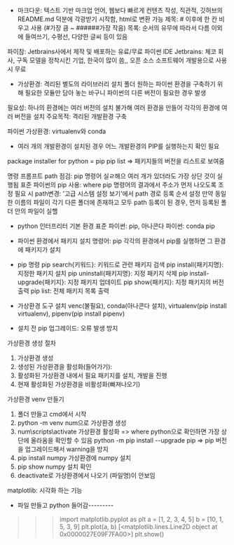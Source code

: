 - 마크다운: 텍스트 기반 마크업 언어, 웹보다 빠르게 컨텐츠 작성, 직관적, 깃허브의 README.md 덕분에 각광받기 시작함, html로 변환 가능
제목: # 이후에 한 칸 비우고 사용 (#가장 큼 ~ ######가장 작음)
목록: 순서의 유무에 따라서 다름
이외에 들여쓰기, 수평선, 다양한 글씨 등이 있음

파이참: Jetbrains사에서 제작 및 배포하는 유료/무료 파이썬 IDE
Jetbrains: 체코 회사, 구독 모델을 정착시킨 기업, 한국이 많이 씀,, 오픈 소스 소프트웨어 개발용으로 사용 시 무료

- 가상환경: 격리된 별도의 라이브러리 설치 폴더
원하는 파이썬 환경을 구축하기 위해 필요한 모듈만 담아 놓는 바구니
파이썬의 다른 버전이 필요한 경우 발생

필요성: 하나의 환경에는 여러 버전의 설치 불가해 여러 환경을 만들어 각각의 환경에 여러 버전을 설치
주요목적: 격리된 개발환경 구축

파이썬 가상환경: virtualenv와  conda

- 여러 개의 개발환경이 설치된 경우 어느 개발환경의 PIP를 실행하는지 확인 필요

package installer for python = pip
pip list => 패키지들의 버전을 리스트로 보여줌

명령 프롬프트 path 점검: pip 명령어 실ㄹ해으 여러 개가 있더라도 가장 상단 것이 실행됨
표준 파이썬의 pip 사용: where pip 명령어의 결과에서 주소가 먼저 나오도록 조정
필요 시 path변경: '고급 시스템 설정 보기'에서 path 경로 등록 순서 설정
만약 동일한 이름의 파일이 각기 다른 폴더에 존재하고 모두 path 등록이 된 경우, 먼저 등록된 폴더 안의 파일이 실핼

- python 인터프리터 기본 환경
표준 파이썬: pip, 아나콘다 파이썬: conda pip
- 파이썬 환경에서 패키지 설치 명령어: pip
각각의 환경에서 pip를 실행하면 그 환경에 패키지가 설치

- pip 명령
pip search{키워드}: 키워드로 관련 패키지 검색
pip install{패키지명}: 지정한 패키지 설치
pip uninstall{패키지명}: 지정 패키지 삭제
pip install-upgrade{패키지}: 지정 패키지 업데이트
pip show{패키지}: 지정 패키지의 버전 출력
pip list: 전체 패키지 목록 출력

- 가상환경 도구 설치
venc(불필요), conda(아나콘다 설치), virtualenv(pip install virtualenv), pipenv(pip install pipenv)
- 설치 전 pip 업그레이드: 오류 발생 방지

가상환경 생성 절차
1. 가상환경 생성
2. 생성된 가상환경을 활성화(들어가기): 
3. 활성화된 가상환경 내에서 필요 패키지를 설치, 개발을 진행
4. 현재 활성화된 가상환경을 비활성화(빠져나오기)

가상환경 venv 만들기
1. 폴더 만들고 cmd에서 시작
2. python -m venv num으로 가상환경 생성
3. num\scripts\activate 가상환경 활성화 => where python으로 확인하면 가장 상단에 올라옴을 확인할 수 있음
python -m pip install --upgrade pip => pip 버전을 업그레이드해서 warning을 방지
4. pip install numpy 가상환경에 numpy 설치
5. pip show numpy 설치 확인
6. deactivate로 가상환경에서 나오기 (파일명)이 안보임

matplotlib: 시각화 하는 기능
- 파일 만들고 python 들어감---------
>>> import matplotlib.pyplot as plt
>>> a = [1, 2, 3, 4, 5]
>>> b = [10, 1, 5, 3, 9]
>>> plt.plot(a, b)
[<matplotlib.lines.Line2D object at 0x0000027E09F7FA00>]
>>> plt.show()
